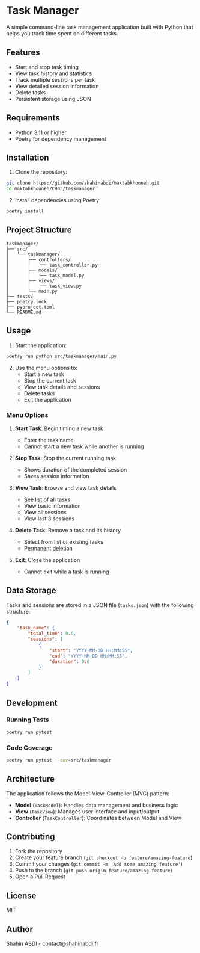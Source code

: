 # Task Manager

A simple command-line task management application built with Python that helps you track time spent on different tasks.

## Features

- Start and stop task timing
- View task history and statistics
- Track multiple sessions per task
- View detailed session information
- Delete tasks
- Persistent storage using JSON

## Requirements

- Python 3.11 or higher
- Poetry for dependency management

## Installation

1. Clone the repository:
```bash
git clone https://github.com/shahinabdi/maktabkhooneh.git
cd maktabkhooneh/CH03/taskmanager
```

2. Install dependencies using Poetry:
```bash
poetry install
```

## Project Structure

```
taskmanager/
├── src/
│   └── taskmanager/
│       ├── controllers/
│       │   └── task_controller.py
│       ├── models/
│       │   └── task_model.py
│       ├── views/
│       │   └── task_view.py
│       └── main.py
├── tests/
├── poetry.lock
├── pyproject.toml
└── README.md
```

## Usage

1. Start the application:
```bash
poetry run python src/taskmanager/main.py
```

2. Use the menu options to:
   - Start a new task
   - Stop the current task
   - View task details and sessions
   - Delete tasks
   - Exit the application

### Menu Options

1. **Start Task**: Begin timing a new task
   - Enter the task name
   - Cannot start a new task while another is running

2. **Stop Task**: Stop the current running task
   - Shows duration of the completed session
   - Saves session information

3. **View Task**: Browse and view task details
   - See list of all tasks
   - View basic information
   - View all sessions
   - View last 3 sessions

4. **Delete Task**: Remove a task and its history
   - Select from list of existing tasks
   - Permanent deletion

5. **Exit**: Close the application
   - Cannot exit while a task is running

## Data Storage

Tasks and sessions are stored in a JSON file (`tasks.json`) with the following structure:

```json
{
    "task_name": {
        "total_time": 0.0,
        "sessions": [
            {
                "start": "YYYY-MM-DD HH:MM:SS",
                "end": "YYYY-MM-DD HH:MM:SS",
                "duration": 0.0
            }
        ]
    }
}
```

## Development

### Running Tests

```bash
poetry run pytest
```

### Code Coverage

```bash
poetry run pytest --cov=src/taskmanager
```

## Architecture

The application follows the Model-View-Controller (MVC) pattern:

- **Model** (`TaskModel`): Handles data management and business logic
- **View** (`TaskView`): Manages user interface and input/output
- **Controller** (`TaskController`): Coordinates between Model and View

## Contributing

1. Fork the repository
2. Create your feature branch (`git checkout -b feature/amazing-feature`)
3. Commit your changes (`git commit -m 'Add some amazing feature'`)
4. Push to the branch (`git push origin feature/amazing-feature`)
5. Open a Pull Request

## License
MIT

## Author

Shahin ABDI - contact@shahinabdi.fr
